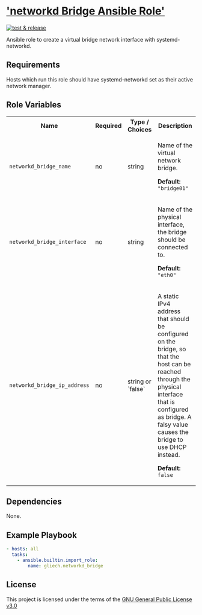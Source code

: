 # ['networkd Bridge Ansible Role'][1]

[![test & release][2]][3]

Ansible role to create a virtual bridge network interface with systemd-networkd.

## Requirements

Hosts which run this role should have systemd-networkd set as their active
network manager.

## Role Variables

<table>
<tr><th>Name</th><th>Required</th><th>Type / Choices</th><th>Description</th></tr>
<tr><td><code>networkd_bridge_name</code></td>
<td>no</td>
<td>string</td>
<td>

Name of the virtual network bridge.

**Default:** `"bridge01"`
</td></tr>


<tr><td><code>networkd_bridge_interface</code></td>
<td>no</td>
<td>string</td>
<td>

Name of the physical interface, the bridge should be connected to.

**Default:** `"eth0"`
</td></tr>


<tr><td><code>networkd_bridge_ip_address</code></td>
<td>no</td>
<td>string or `false`</td>
<td>

A static IPv4 address that should be configured on the bridge, so that the host
can be reached through the physical interface that is configured as bridge. A
falsy value causes the bridge to use DHCP instead.

**Default:** `false`
</td></tr>
</table>

## Dependencies

None.

## Example Playbook

```yaml
- hosts: all
  tasks:
    - ansible.builtin.import_role:
        name: gliech.networkd_bridge
```

## License

This project is licensed under the terms of the [GNU General Public License v3.0](LICENSE)

[1]: https://galaxy.ansible.com/ui/standalone/roles/gliech/networkd_bridge/
[2]: https://github.com/gliech/networkd-bridge-ansible-role/actions/workflows/release.yml/badge.svg
[3]: https://github.com/gliech/networkd-bridge-ansible-role/actions/workflows/release.yml
[4]: https://github.com/gliech/semantic-release-config-github-ansible-role
